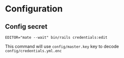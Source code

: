 # Configuration

## Config secret

    EDITOR="mate --wait" bin/rails credentials:edit

This command will use `config/master.key` key to decode `config/credentials.yml.enc`